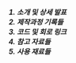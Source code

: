 
<h5>
<ol>
 <li>소개 및 상세 발표</li>
 <li>제작과정 기록들</li>
 <li>코드 및 회로 링크</li>
 <li>참고 자료들</li>
 <li>사용 재료들</li>
</ol>
</h5>
